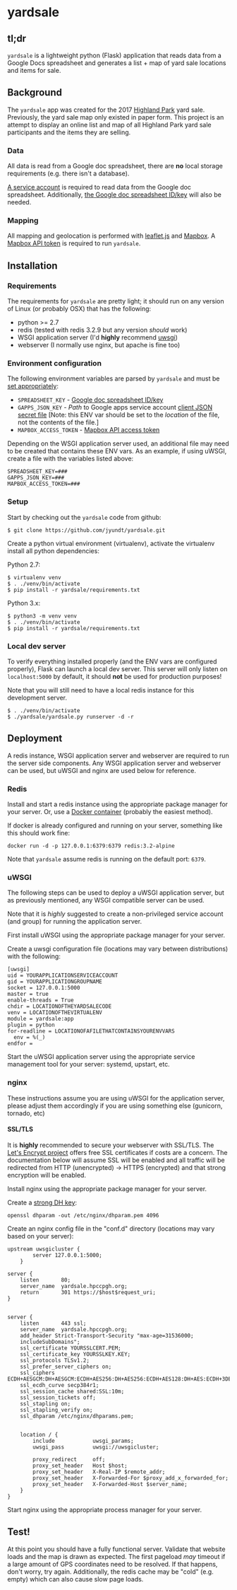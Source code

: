 # yardsale
## tl;dr
`yardsale` is a lightweight python (Flask) application that reads data from a Google Docs spreadsheet and generates a list + map of yard sale locations and items for sale.
 
## Background
The `yardsale` app was created for the 2017 [Highland Park](https://hpccpgh.org) yard sale. Previously, the yard sale map only existed in paper form. This project is an attempt to display an online list and map of all Highland Park yard sale participants and the items they are selling.
 
### Data
All data is read from a Google doc spreadsheet, there are **no** local storage requirements (e.g. there isn't a database).
 
[A service account](http://gspread.readthedocs.io/en/latest/oauth2.html) is required to read data from the Google doc spreadsheet. Additionally, [the Google doc spreadsheet ID/key](http://www.coolheadtech.com/blog/use-data-from-other-google-spreadsheets) will also be needed.
 
### Mapping
All mapping and geolocation is performed with [leaflet.js](http://leafletjs.com/) and [Mapbox](https://www.mapbox.com/). A [Mapbox API token](https://www.mapbox.com/help/create-api-access-token/) is required to run `yardsale`.
 
 
## Installation
### Requirements
The requirements for `yardsale` are pretty light; it should run on any version of Linux (or probably OSX) that has the following:
* python >= 2.7
* redis (tested with redis 3.2.9 but any version _should_ work)
* WSGI application server (I'd **highly** recommend [uwsgi](https://uwsgi-docs.readthedocs.io/en/latest/))
* webserver (I normally use nginx, but apache is fine too)
 
### Environment configuration
The following environment variables are parsed by `yardsale` and must be [set appropriately](https://www.cyberciti.biz/faq/set-environment-variable-linux/):
 - `SPREADSHEET_KEY` - [Google doc spreadsheet ID/key](http://www.coolheadtech.com/blog/use-data-from-other-google-spreadsheets)
 - `GAPPS_JSON_KEY` - *Path* to Google apps service account [client JSON secret file](http://gspread.readthedocs.io/en/latest/oauth2.html) [Note: this ENV var should be set to the *location* of the file, not the contents of the file.]
 - `MAPBOX_ACCESS_TOKEN` - [Mapbox API access token](https://www.mapbox.com/help/create-api-access-token/)
 
Depending on the WSGI application server used, an additional file may need to be created that contains these ENV vars. As an example, if using uWSGI, create a file with the variables listed above:
```
SPREADSHEET_KEY=###
GAPPS_JSON_KEY=###
MAPBOX_ACCESS_TOKEN=###
```
 
 
 
 ### Setup
 Start by checking out the `yardsale` code from github:
 ```
 $ git clone https://github.com/jyundt/yardsale.git
 ```
 
 Create a python virtual environment (virtualenv), activate the virtualenv install all python dependencies:
 
 Python 2.7:
 ```
 $ virtualenv venv
 $ . ./venv/bin/activate
 $ pip install -r yardsale/requirements.txt
 ```
 
 Python 3.x:
 ```
 $ python3 -m venv venv
 $ . ./venv/bin/activate
 $ pip install -r yardsale/requirements.txt
 ```
 
### Local dev server
To verify everything installed properly (and the ENV vars are configured properly), Flask can launch a local dev server. This server will only listen on `localhost:5000` by default, it should **not** be used for production purposes!
 
Note that you will still need to have a local redis instance for this development server.
 
 ```
 $ . ./venv/bin/activate
 $ ./yardsale/yardsale.py runserver -d -r
 ```
 
## Deployment
A redis instance, WSGI application server and webserver are required to run the server side components. Any WSGI application server and webserver can be used, but uWSGI and nginx are used below for reference.
 
### Redis
Install and start a redis instance using the appropriate package manager for your server. Or, use a [Docker container](https://hub.docker.com/_/redis/) (probably the easiest method). 
 
If docker is already configured and running on your server, something like this should work fine:
 
```
docker run -d -p 127.0.0.1:6379:6379 redis:3.2-alpine
```
 
Note that `yardsale` assume redis is running on the default port: `6379`.
 
### uWSGI 
The following steps can be used to deploy a uWSGI application server, but as previously mentioned, any WSGI compatible server can be used.
 
Note that it is *highly* suggested to create a non-privileged service account (and group) for running the application server.
 
First install uWSGI using the appropriate package manager for your server.
 
Create a uwsgi configuration file (locations may vary between distributions) with the following:
```
[uwsgi]
uid = YOURAPPLICATIONSERVICEACCOUNT
gid = YOURAPPLICATIONGROUPNAME
socket = 127.0.0.1:5000
master = true
enable-threads = True
chdir = LOCATIONOFTHEYARDSALECODE
venv = LOCATIONOFTHEVIRTUALENV
module = yardsale:app
plugin = python
for-readline = LOCATIONOFAFILETHATCONTAINSYOURENVVARS
  env = %(_)
endfor =
```
 
Start the uWSGI application server using the appropriate service management tool for your server: systemd, upstart, etc.
 
### nginx
 
These instructions assume you are using uWSGI for the application server, please adjust them accordingly if you are using something else (gunicorn, tornado, etc)
 
#### SSL/TLS
It is **highly** recommended to secure your webserver with SSL/TLS. The [Let's Encrypt project](https://letsencrypt.org/) offers free SSL certificates if costs are a concern. The documentation below will assume SSL will be enabled and all traffic will be redirected from HTTP (unencrypted) -> HTTPS (encrypted) and that strong encryption will be enabled.
 
Install nginx using the appropriate package manager for your server.
 
Create a [strong DH key](https://michael.lustfield.net/nginx/getting-a-perfect-ssl-labs-score):
```
openssl dhparam -out /etc/nginx/dhparam.pem 4096
```
 
Create an nginx config file in the "conf.d" directory (locations may vary based on your server):
 
```
upstream uwsgicluster {
        server 127.0.0.1:5000;
    }
 
server {
    listen       80;
    server_name  yardsale.hpccpgh.org;
    return       301 https://$host$request_uri;
}
 
 
server {
    listen       443 ssl;
    server_name  yardsale.hpccpgh.org;
    add_header Strict-Transport-Security "max-age=31536000; 
    includeSubDomains";
    ssl_certificate YOURSSLCERT.PEM;
    ssl_certificate_key YOURSSLKEY.KEY;
    ssl_protocols TLSv1.2;
    ssl_prefer_server_ciphers on;
    ssl_ciphers ECDH+AESGCM:DH+AESGCM:ECDH+AES256:DH+AES256:ECDH+AES128:DH+AES:ECDH+3DES:DH+3DES:RSA+AESGCM:RSA+AES:RSA+3DES:!aNULL:!MD5:!DSS;
    ssl_ecdh_curve secp384r1; 
    ssl_session_cache shared:SSL:10m;
    ssl_session_tickets off; 
    ssl_stapling on; 
    ssl_stapling_verify on;
    ssl_dhparam /etc/nginx/dhparams.pem;
 
 
    location / {
        include            uwsgi_params;
        uwsgi_pass         uwsgi://uwsgicluster;
 
        proxy_redirect     off;
        proxy_set_header   Host $host;
        proxy_set_header   X-Real-IP $remote_addr;
        proxy_set_header   X-Forwarded-For $proxy_add_x_forwarded_for;
        proxy_set_header   X-Forwarded-Host $server_name;
    }
}
```
Start nginx using the appropriate process manager for your server.
 
## Test!
At this point you should have a fully functional server. Validate that website loads and the map is drawn as expected. The first pageload _may_ timeout if a large amount of GPS coordinates need to be resolved. If that happens, don't worry, try again. Additionally, the redis cache may be "cold" (e.g. empty) which can also cause slow page loads. 
 
